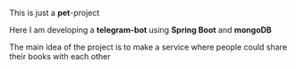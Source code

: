 This is just a **pet**-project

Here I am developing a **telegram-bot** using **Spring Boot** and **mongoDB**

The main idea of the project is to make a service where people could share their books with each other